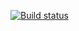 [![Build status](https://ci.appveyor.com/api/projects/status/evtq27hxaoh1r9us?svg=true)](https://ci.appveyor.com/project/Kris-i-kris/rest-k56od)
